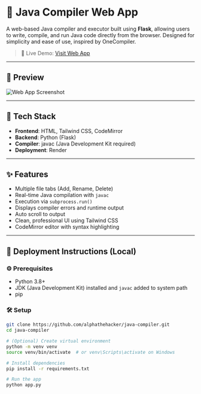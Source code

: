 # 🔧 Java Compiler Web App

A web-based Java compiler and executor built using **Flask**, allowing users to write, compile, and run Java code directly from the browser. Designed for simplicity and ease of use, inspired by OneCompiler.

> 🚀 Live Demo: [Visit Web App](https://java-compiler-3dol.onrender.com)

---

## 📸 Preview

![Web App Screenshot](preview.png) <!-- Replace with actual image if available -->

---

## 🧰 Tech Stack

- **Frontend**: HTML, Tailwind CSS, CodeMirror
- **Backend**: Python (Flask)
- **Compiler**: javac (Java Development Kit required)
- **Deployment**: Render

---

## ✨ Features

- Multiple file tabs (Add, Rename, Delete)
- Real-time Java compilation with `javac`
- Execution via `subprocess.run()`
- Displays compiler errors and runtime output
- Auto scroll to output
- Clean, professional UI using Tailwind CSS
- CodeMirror editor with syntax highlighting

---

## 🚀 Deployment Instructions (Local)

### ⚙️ Prerequisites

- Python 3.8+
- JDK (Java Development Kit) installed and `javac` added to system path
- pip

### 🛠️ Setup

```bash
git clone https://github.com/alphathehacker/java-compiler.git
cd java-compiler

# (Optional) Create virtual environment
python -m venv venv
source venv/bin/activate  # or venv\Scripts\activate on Windows

# Install dependencies
pip install -r requirements.txt

# Run the app
python app.py

